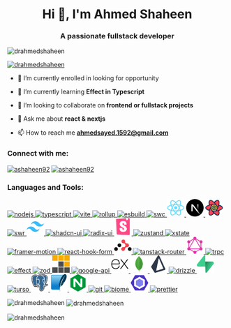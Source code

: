 <h1 align="center">Hi 👋, I'm Ahmed Shaheen</h1>
<h3 align="center">A passionate fullstack developer</h3>

<p align="left"> <img src="https://komarev.com/ghpvc/?username=drahmedshaheen&label=Profile%20views&color=0e75b6&style=flat" alt="drahmedshaheen" /> </p>

<p align="left"> <a href="https://github.com/ryo-ma/github-profile-trophy"><img src="https://github-profile-trophy.vercel.app/?username=drahmedshaheen" alt="drahmedshaheen" /></a> </p>

- 🔭 I’m currently enrolled in looking for opportunity

- 🌱 I’m currently learning **Effect in Typescript**

- 👯 I’m looking to collaborate on **frontend or fullstack projects**

- 💬 Ask me about **react & nextjs**

- 📫 How to reach me **ahmedsayed.1592@gmail.com**

<h3 align="left">Connect with me:</h3>
<p align="left">
<a href="https://linkedin.com/in/ashaheen92/" target="blank"><img align="center" src="https://raw.githubusercontent.com/rahuldkjain/github-profile-readme-generator/master/src/images/icons/Social/linked-in-alt.svg" alt="ashaheen92" height="30" width="40" /></a>
<a href="http://wa.me/+201000611388/" target="blank"><img align="center" src="https://raw.githubusercontent.com/rahuldkjain/github-profile-readme-generator/master/src/images/icons/Social/whatsapp.svg" alt="ashaheen92" height="30" width="40" /></a>
</p>

<h3 align="left">Languages and Tools:</h3>
<p align="left"> <a href="https://nodejs.org" target="_blank" rel="noreferrer"> <img src="https://cdn.iconscout.com/icon/free/png-256/free-node-js-logo-icon-download-in-svg-png-gif-file-formats--nodejs-programming-language-pack-logos-icons-1174925.png" alt="nodejs" width="40" height="40"/> </a> <a href="https://www.typescriptlang.org/" target="_blank" rel="noreferrer"> <img src="https://upload.wikimedia.org/wikipedia/commons/thumb/4/4c/Typescript_logo_2020.svg/1024px-Typescript_logo_2020.svg.png" alt="typescript" width="40" height="40"/> </a> <a href="https://vitejs.dev/" target="_blank" rel="noreferrer"> <img src="https://vitejs.dev/logo.svg" alt="vite" width="40" height="40"/> </a> <a href="https://rollupjs.org/" target="_blank" rel="noreferrer"> <img src="https://rollupjs.org/favicon.png" alt="rollup" width="40" height="40"/> </a> <a href="https://esbuild.github.io/" target="_blank" rel="noreferrer"> <img src="https://esbuild.github.io/favicon.svg" alt="esbuild" width="40" height="40"/> </a> <a href="https://swc.rs/" target="_blank" rel="noreferrer"> <img src="https://swc.rs/favicon/apple-touch-icon.png" alt="swc" width="40" height="40"/> </a> <a href="https://reactjs.org/" target="_blank" rel="noreferrer"> <img src="https://raw.githubusercontent.com/devicons/devicon/master/icons/react/react-original.svg" alt="react" width="40" height="40"/> </a> <a href="https://nextjs.org/" target="_blank" rel="noreferrer"> <img src="https://raw.githubusercontent.com/devicons/devicon/master/icons/nextjs/nextjs-original.svg" alt="nextjs" width="40" height="40"/> </a> <a href="https://tanstack.com/query/latest" target="_blank" rel="noreferrer"> <img src="https://raw.githubusercontent.com/TanStack/query/main/media/emblem-light.svg" alt="react-query" width="40" height="40"/> </a> <a href="https://swr.vercel.app/" target="_blank" rel="noreferrer"> <img src="https://swr.vercel.app/favicon/safari-pinned-tab.svg" alt="swr" width="40" height="40"/> </a> <a href="https://tailwindcss.com/" target="_blank" rel="noreferrer"> <img src="https://raw.githubusercontent.com/devicons/devicon/master/icons/tailwindcss/tailwindcss-original.svg" alt="tailwind" width="40" height="40"/> </a> <a href="https://ui.shadcn.com/" target="_blank" rel="noreferrer"> <img src="https://ui.shadcn.com/favicon.ico" alt="shadcn-ui" width="40" height="40"/> </a> <a href="https://www.radix-ui.com/" target="_blank" rel="noreferrer"> <img src="https://www.radix-ui.com/favicon.png" alt="radix-ui" width="40" height="40"/> </a> <a href="https://storybook.js.org/" target="_blank" rel="noreferrer"> <img src="https://raw.githubusercontent.com/devicons/devicon/master/icons/storybook/storybook-original.svg" alt="storybook" width="40" height="40"/> </a> <a href="https://zustand-demo.pmnd.rs/" target="_blank" rel="noreferrer"> <img src="https://zustand-demo.pmnd.rs/favicon.ico" alt="zustand" width="40" height="40"/> </a> <a href="https://xstate.js.org/" target="_blank" rel="noreferrer"> <img src="https://xstate.js.org/favicon.ico" alt="xstate" width="40" height="40"/> </a> <a href="https://motion.dev/" target="_blank" rel="noreferrer"> <img src="https://framerusercontent.com/images/3aQX5dnH5Yqgsn98QXKF2ZXxIE.png" alt="framer-motion" width="40" height="40"/> </a> <a href="https://react-hook-form.com/" target="_blank" rel="noreferrer"> <img src="https://react-hook-form.com/images/logo/react-hook-form-logo-only.png" alt="react-hook-form" width="40" height="40"/> </a> <a href="https://reactrouter.com/" target="_blank" rel="noreferrer"> <img src="https://raw.githubusercontent.com/devicons/devicon/master/icons/reactrouter/reactrouter-original.svg" alt="react-router" width="40" height="40"/> </a> <a href="https://tanstack.com/router/latest" target="_blank" rel="noreferrer"> <img src="https://avatars.githubusercontent.com/u/72518640?s=200&v=4" alt="tanstack-router" width="40" height="40"/> </a> <a href="https://graphql.org/" target="_blank" rel="noreferrer"> <img src="https://raw.githubusercontent.com/devicons/devicon/master/icons/graphql/graphql-plain.svg" alt="graphql" width="40" height="40"/> </a> <a href="https://trpc.io/" target="_blank" rel="noreferrer"> <img src="https://trpc.io/img/logo.svg" alt="trpc" width="40" height="40"/> </a> <a href="https://effect.website/" target="_blank" rel="noreferrer"> <img src="https://effect.website/icon.png" alt="effect" width="40" height="40"/> </a> <a href="https://zod.dev/" target="_blank" rel="noreferrer"> <img src="https://zod.dev/logo.svg" alt="zod" width="40" height="40"/> </a> <a href="https://pnpm.io/" target="_blank" rel="noreferrer"> <img src="https://raw.githubusercontent.com/devicons/devicon/master/icons/pnpm/pnpm-original.svg" alt="pnpm" width="40" height="40"/> </a> <a href="https://developers.google.com/apis-explorer" target="_blank" rel="noreferrer"> <img src="https://www.vectorlogo.zone/logos/google/google-icon.svg" alt="google-api" width="40" height="40"/> </a> <a href="https://expressjs.com" target="_blank" rel="noreferrer"> <img src="https://raw.githubusercontent.com/devicons/devicon/master/icons/express/express-original.svg" alt="express" width="40" height="40"/> </a> <a href="https://www.mongodb.com/" target="_blank" rel="noreferrer"> <img src="https://raw.githubusercontent.com/devicons/devicon/master/icons/mongodb/mongodb-original.svg" alt="mongodb" width="40" height="40"/> </a> <a href="https://www.prisma.io/" target="_blank" rel="noreferrer"> <img src="https://raw.githubusercontent.com/devicons/devicon/master/icons/prisma/prisma-original.svg" alt="prisma" width="40" height="40"/> </a> <a href="https://orm.drizzle.team/" target="_blank" rel="noreferrer"> <img src="https://orm.drizzle.team/favicon.ico" alt="drizzle" width="40" height="40"/> </a> <a href="https://supabase.com/" target="_blank" rel="noreferrer"> <img src="https://raw.githubusercontent.com/devicons/devicon/master/icons/supabase/supabase-original.svg" alt="supabase" width="40" height="40"/> </a>
<a href="https://turso.tech/" target="_blank" rel="noreferrer"> <img src="https://turso.tech/favicon.ico" alt="turso" width="40" height="40"/> </a> <a href="https://www.postgresql.org" target="_blank" rel="noreferrer"> <img src="https://raw.githubusercontent.com/devicons/devicon/master/icons/postgresql/postgresql-original.svg" alt="postgresql" width="40" height="40"/> </a> <a href="https://www.sqlite.org/" target="_blank" rel="noreferrer"> <img src="https://raw.githubusercontent.com/devicons/devicon/master/icons/sqlite/sqlite-original.svg" alt="sqlite" width="40" height="40"/> </a> <a href="https://www.nginx.com" target="_blank" rel="noreferrer"> <img src="https://raw.githubusercontent.com/devicons/devicon/master/icons/nginx/nginx-original.svg" alt="nginx" width="40" height="40"/> </a> <a href="https://git-scm.com/" target="_blank" rel="noreferrer"> <img src="https://www.vectorlogo.zone/logos/git-scm/git-scm-icon.svg" alt="git" width="40" height="40"/> </a> <a href="https://biomejs.dev/" target="_blank" rel="noreferrer"> <img src="https://biomejs.dev/img/favicon.svg" alt="biome" width="40" height="40"/> </a> <a href="https://eslint.org/" target="_blank" rel="noreferrer"> <img src="https://raw.githubusercontent.com/devicons/devicon/master/icons/eslint/eslint-original.svg" alt="eslint" width="40" height="40"/> </a> <a href="https://prettier.io/" target="_blank" rel="noreferrer"> <img src="https://prettier.io/icon.png" alt="prettier" width="40" height="40"/> </a> </p>

<p><img align="left" src="https://github-readme-stats.vercel.app/api/top-langs?username=drahmedshaheen&show_icons=true&locale=en&layout=compact" alt="drahmedshaheen" /></p>

<p>&nbsp;<img align="center" src="https://github-readme-stats.vercel.app/api?username=drahmedshaheen&show_icons=true&locale=en" alt="drahmedshaheen" /></p>

<p><img align="center" src="https://github-readme-streak-stats.herokuapp.com/?user=drahmedshaheen&" alt="drahmedshaheen" /></p>
